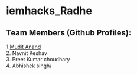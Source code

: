 # iemhacks_Radhe

## Team Members (Github Profiles): 
1.[Mudit Anand](https://github.com/Habebi)\
2. Navnit Keshav\
3. Preet Kumar choudhary\
4. Abhishek singh\
